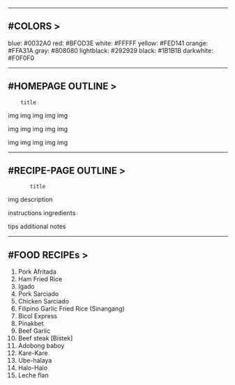 ----------------------
#COLORS             >
----------------------
blue: #0032A0
red: #BFOD3E
white: #FFFFF
yellow: #FED141
orange: #FFA31A
gray: #808080
lightblack: #292929
black: #1B1B1B
darkwhite: #F0F0F0

----------------------
#HOMEPAGE OUTLINE    >
----------------------

        title

  img img img img img

  img img img img img
  
  img img img img img

----------------------
#RECIPE-PAGE OUTLINE    >
----------------------

           title

  img               description

  instructions      ingredients

  tips              additional notes



----------------------
#FOOD RECIPEs       >
----------------------
1.  Pork Afritada
2.  Ham Fried Rice
3.  Igado
4.  Pork Sarciado
5.  Chicken Sarciado
6.  Filipino Garlic Fried Rice (Sinangang)
7.  Bicol Express 
8.  Pinakbet
9.  Beef Garlic
10. Beef steak [Bistek]
11. Adobong baboy 
12. Kare-Kare
13. Ube-halaya
14. Halo-Halo
15. Leche flan